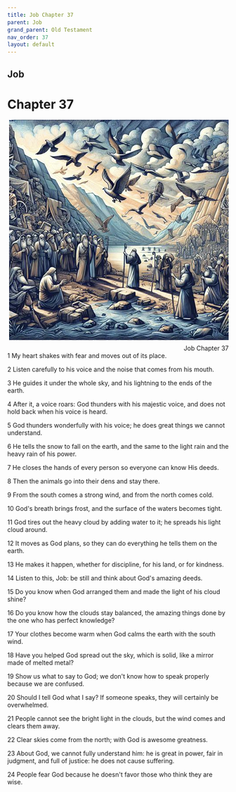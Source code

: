 ```yaml
---
title: Job Chapter 37
parent: Job
grand_parent: Old Testament
nav_order: 37
layout: default
---
```


## Job

# Chapter 37

<div style="clear: both; text-align: right;">
    <img src="/assets/Image/Job/500/37.jpg" alt="Job Chapter 37" class="chapter-image" style="max-width: 100%; height: auto; float: right; margin: 0 0 10px 10px; padding-left: 10%;">
    <figcaption style="font-size: 14px;">Job Chapter 37</figcaption>
</div>
1 My heart shakes with fear and moves out of its place.

2 Listen carefully to his voice and the noise that comes from his mouth.

3 He guides it under the whole sky, and his lightning to the ends of the earth.

4 After it, a voice roars: God thunders with his majestic voice, and does not hold back when his voice is heard.

5 God thunders wonderfully with his voice; he does great things we cannot understand.

6 He tells the snow to fall on the earth, and the same to the light rain and the heavy rain of his power.

7 He closes the hands of every person so everyone can know His deeds.

8 Then the animals go into their dens and stay there.

9 From the south comes a strong wind, and from the north comes cold.

10 God's breath brings frost, and the surface of the waters becomes tight.

11 God tires out the heavy cloud by adding water to it; he spreads his light cloud around.

12 It moves as God plans, so they can do everything he tells them on the earth.

13 He makes it happen, whether for discipline, for his land, or for kindness.

14 Listen to this, Job: be still and think about God's amazing deeds.

15 Do you know when God arranged them and made the light of his cloud shine?

16 Do you know how the clouds stay balanced, the amazing things done by the one who has perfect knowledge?

17 Your clothes become warm when God calms the earth with the south wind.

18 Have you helped God spread out the sky, which is solid, like a mirror made of melted metal?

19 Show us what to say to God; we don't know how to speak properly because we are confused.

20 Should I tell God what I say? If someone speaks, they will certainly be overwhelmed.

21 People cannot see the bright light in the clouds, but the wind comes and clears them away.

22 Clear skies come from the north; with God is awesome greatness.

23 About God, we cannot fully understand him: he is great in power, fair in judgment, and full of justice: he does not cause suffering.

24 People fear God because he doesn't favor those who think they are wise.


